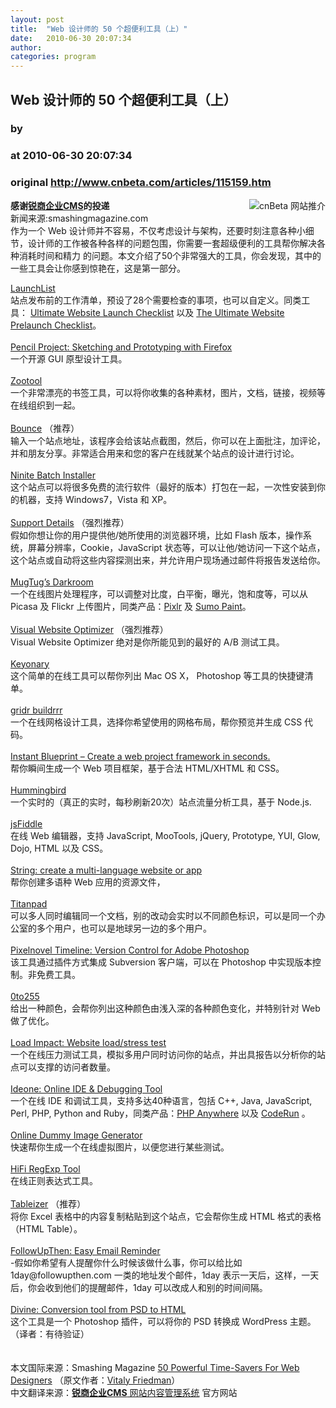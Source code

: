 ```yaml
---
layout: post
title:  "Web 设计师的 50 个超便利工具（上）"
date:   2010-06-30 20:07:34
author: 
categories: program
---
```


## Web 设计师的 50 个超便利工具（上）
### by 
### at 2010-06-30 20:07:34
### original <http://www.cnbeta.com/articles/115159.htm>

<div><a rel="nofollow" href="http://www.cnbeta.com/topics/293.htm"><img src="http://img.cnbeta.com/topics/site.gif" alt="cnBeta 网站推介" name="sign" align="right"></a>
        <p><b>感谢<a rel="nofollow" href="http://www.comsharp.com">锐商企业CMS</a>的投递</b><br>
新闻来源:smashingmagazine.com<br>
作为一个 Web  设计师并不容易，不仅考虑设计与架构，还要时刻注意各种小细节，设计师的工作被各种各样的问题包围，你需要一套超级便利的工具帮你解决各种消耗时间和精力 的问题。本文介绍了50个非常强大的工具，你会发现，其中的一些工具会让你感到惊艳在，这是第一部分。</p>
		<p><a rel="nofollow" href="http://launchlist.net/">LaunchList</a> <br>
站点发布前的工作清单，预设了28个需要检查的事项，也可以自定义。同类工具： <a rel="nofollow" href="http://www.boxuk.com/blog/the-ultimate-website-launch-checklist">Ultimate   Website Launch Checklist</a> 以及 <a rel="nofollow" href="http://boagworld.com/business-strategy/pre-launch-checklist">The   Ultimate Website Prelaunch Checklist</a>。<br>
<br>
<a rel="nofollow" href="http://launchlist.net/"><img style="border:0px none" src="http://media.smashingmagazine.com/cdn_smash/wp-content/uploads/2010/06/launch.jpg" alt=""></a><br>
<a rel="nofollow" href="http://pencil.evolus.vn/en-US/Home.aspx">Pencil  Project: Sketching and Prototyping with Firefox</a> <br>
一个开源 GUI 原型设计工具。<br>
<br>
<a rel="nofollow" href="http://pencil.evolus.vn/en-US/Home.aspx"><img style="border:0px none" src="http://media.smashingmagazine.com/cdn_smash/wp-content/uploads/2010/06/useful-tool-212.jpg" alt=""></a><br>
<a rel="nofollow" href="http://zootool.com/">Zootool</a> <br>
一个非常漂亮的书签工具，可以将你收集的各种素材，图片，文档，链接，视频等在线组织到一起。<br>
<br>
<a rel="nofollow" href="http://zootool.com/"><img style="border:0px none" src="http://media.smashingmagazine.com/cdn_smash/wp-content/uploads/2010/06/tools-154.jpg" alt=""></a><br>
<a rel="nofollow" href="http://www.bounceapp.com/">Bounce</a> （推荐） <br>
输入一个站点地址，该程序会给该站点截图，然后，你可以在上面批注，加评论，并和朋友分享。非常适合用来和您的客户在线就某个站点的设计进行讨论。<br>
<br>
<a rel="nofollow" href="http://www.bounceapp.com/"><img style="border:0px none" src="http://media.smashingmagazine.com/cdn_smash/wp-content/uploads/2010/06/useful-tool-220.jpg" alt=""></a><br>
<a rel="nofollow" href="http://ninite.com/">Ninite  Batch Installer</a> <br>
这个站点可以将很多免费的流行软件（最好的版本）打包在一起，一次性安装到你的机器，支持 Windows7，Vista 和 XP。<br>
<br>
<a rel="nofollow" href="http://ninite.com/"><img style="border:0px none" src="http://media.smashingmagazine.com/cdn_smash/wp-content/uploads/2010/06/handy-004.jpg" alt=""></a><br>
<a rel="nofollow" href="http://www.supportdetails.com/">Support Details</a> （强烈推荐） <br>
假如你想让你的用户提供他/她所使用的浏览器环境，比如 Flash 版本，操作系统，屏幕分辨率，Cookie，JavaScript 状态等，可以让他/她访问一下这个站点，这个站点或自动将这些内容探测出来，并允许用户现场通过邮件将报告发送给你。<br>
<br>
<a rel="nofollow" href="http://www.supportdetails.com/"><img style="border:0px none" src="http://media.smashingmagazine.com/cdn_smash/wp-content/uploads/2010/06/supportdetails.jpg" alt=""></a><br>
<a rel="nofollow" href="http://mugtug.com/darkroom/">MugTug’s Darkroom</a> <br>
一个在线图片处理程序，可以调整对比度，白平衡，曝光，饱和度等，可以从 Picasa 及 Flickr 上传图片，同类产品：<a rel="nofollow" href="http://www.pixlr.com/">Pixlr</a> 及 <a rel="nofollow" href="http://www.sumopaint.com/home/">Sumo Paint</a>。<br>
<br>
<a rel="nofollow" href="http://mugtug.com/darkroom/"><img style="border:0px none" src="http://media.smashingmagazine.com/cdn_smash/wp-content/uploads/2010/06/handy-005.jpg" alt=""></a><br>
<a rel="nofollow" href="http://visualwebsiteoptimizer.com/">Visual Website Optimizer</a> （强烈推荐） <br>
Visual  Website Optimizer 绝对是你所能见到的最好的 A/B 测试工具。<br>
<br>
<a rel="nofollow" href="http://visualwebsiteoptimizer.com/"><img style="border:0px none" src="http://media.smashingmagazine.com/cdn_smash/wp-content/uploads/2010/06/tools-151.jpg" alt=""></a><br>
<a rel="nofollow" href="http://keyonary.com/">Keyonary</a> <br>
这个简单的在线工具可以帮你列出 Mac OS X， Photoshop 等工具的快捷键清单。<br>
<br>
<a rel="nofollow" href="http://keyonary.com/"><img style="border:0px none" src="http://media.smashingmagazine.com/cdn_smash/wp-content/uploads/2010/06/tools-143.jpg" alt=""></a><br>
<a rel="nofollow" href="http://gridr.atomeye.com/">gridr  buildrrr</a> <br>
一个在线网格设计工具，选择你希望使用的网格布局，帮你预览并生成 CSS 代码。<br>
<br>
<a rel="nofollow" href="http://gridr.atomeye.com/"><img style="border:0px none" src="http://media.smashingmagazine.com/cdn_smash/wp-content/uploads/2010/06/tools-145.jpg" alt=""></a><br>
<a rel="nofollow" href="http://instantblueprint.com/">Instant Blueprint – Create a web  project framework in seconds.</a> <br>
帮你瞬间生成一个 Web 项目框架，基于合法 HTML/XHTML 和 CSS。<br>
<br>
<a rel="nofollow" href="http://instantblueprint.com/"><img style="border:0px none" src="http://media.smashingmagazine.com/cdn_smash/wp-content/uploads/2010/06/useful-113.jpg" alt=""></a><br>
<a rel="nofollow" href="http://mnutt.github.com/hummingbird/">Hummingbird</a> <br>
一个实时的（真正的实时，每秒刷新20次）站点流量分析工具，基于 Node.js.<br>
<br>
<a rel="nofollow" href="http://mnutt.github.com/hummingbird/"><img style="border:0px none" src="http://media.smashingmagazine.com/cdn_smash/wp-content/uploads/2010/06/useful-tool-227.jpg" alt=""></a><br>
<a rel="nofollow" href="http://www.jsfiddle.net/">jsFiddle</a> <br>
在线 Web 编辑器，支持 JavaScript, MooTools, jQuery,  Prototype, YUI, Glow, Dojo, HTML 以及 CSS。<br>
<br>
<a rel="nofollow" href="http://www.jsfiddle.net/"><img style="border:0px none" src="http://media.smashingmagazine.com/cdn_smash/wp-content/uploads/2010/06/useful-tool-213.jpg" alt=""></a><br>
<a rel="nofollow" href="http://mygengo.com/string/about">String: create a multi-language  website or app</a> <br>
帮你创建多语种 Web 应用的资源文件，<br>
<br>
<a rel="nofollow" href="http://mygengo.com/string/about"><img style="border:0px none" src="http://media.smashingmagazine.com/cdn_smash/wp-content/uploads/2010/06/tools-132.jpg" alt=""></a><br>
<a rel="nofollow" href="http://titanpad.com/">Titanpad</a> <br>
可以多人同时编辑同一个文档，别的改动会实时以不同颜色标识，可以是同一个办公室的多个用户，也可以是地球另一边的多个用户。<br>
<br>
<a rel="nofollow" href="http://titanpad.com/"><img style="border:0px none" src="http://media.smashingmagazine.com/cdn_smash/wp-content/uploads/2010/06/titanpad2.jpg" alt=""></a><br>
<a rel="nofollow" href="http://pixelnovel.com/timeline/">Pixelnovel Timeline: Version  Control for Adobe Photoshop</a> <br>
该工具通过插件方式集成 Subversion 客户端，可以在 Photoshop 中实现版本控制。非免费工具。<br>
<br>
<a rel="nofollow" href="http://pixelnovel.com/timeline/"><img style="border:0px none" src="http://media.smashingmagazine.com/cdn_smash/wp-content/uploads/2010/06/tools-142.jpg" alt=""></a><br>
<a rel="nofollow" href="http://0to255.com/">0to255</a> <br>
给出一种颜色，会帮你列出这种颜色由浅入深的各种颜色变化，并特别针对 Web 做了优化。<br>
<br>
<a rel="nofollow" href="http://0to255.com/"><img style="border:0px none" src="http://media.smashingmagazine.com/cdn_smash/wp-content/uploads/2010/06/tools-135.jpg" alt=""></a><br>
<a rel="nofollow" href="http://loadimpact.com/index.php">Load Impact: Website load/stress  test</a> <br>
一个在线压力测试工具，模拟多用户同时访问你的站点，并出具报告以分析你的站点可以支撑的访问者数量。<br>
<br>
<a rel="nofollow" href="http://loadimpact.com/"><img style="border:0px none" src="http://media.smashingmagazine.com/cdn_smash/wp-content/uploads/2010/06/useful-213.jpg" alt=""></a><br>
<a rel="nofollow" href="http://ideone.com/">Ideone:  Online IDE &amp; Debugging Tool</a> <br>
一个在线 IDE 和调试工具，支持多达40种语言，包括 C++, Java, JavaScript, Perl,  PHP, Python and Ruby，同类产品：<a rel="nofollow" href="http://phpanywhere.net/">PHP  Anywhere</a> 以及 <a rel="nofollow" href="http://www.coderun.com/">CodeRun</a> 。<br>
<br>
<a rel="nofollow" href="http://ideone.com/"><img style="border:0px none" src="http://media.smashingmagazine.com/cdn_smash/wp-content/uploads/2010/06/tools-105.jpg" alt=""></a><br>
<a rel="nofollow" href="http://dummyimage.com/">Online  Dummy Image Generator</a> <br>
快速帮你生成一个在线虚拟图片，以便您进行某些测试。<br>
<br>
<a rel="nofollow" href="http://dummyimage.com/"><img style="border:0px none" src="http://media.smashingmagazine.com/cdn_smash/wp-content/uploads/2010/06/tools-156.jpg" alt=""></a><br>
<a rel="nofollow" href="http://gethifi.com/regexp/">HiFi  RegExp Tool</a> <br>
在线正则表达式工具。<br>
<br>
<a rel="nofollow" href="http://gethifi.com/regexp/"><img style="border:0px none" src="http://media.smashingmagazine.com/cdn_smash/wp-content/uploads/2010/06/tools-146.jpg" alt=""></a><br>
<a rel="nofollow" href="http://tableizer.journalistopia.com/">Tableizer</a> （推荐） <br>
将你 Excel 表格中的内容复制粘贴到这个站点，它会帮你生成 HTML 格式的表格（HTML Table）。<br>
<br>
<a rel="nofollow" href="http://tableizer.journalistopia.com/"><img style="border:0px none" src="http://media.smashingmagazine.com/cdn_smash/wp-content/uploads/2010/06/tableizer.gif" alt=""></a><br>
<a rel="nofollow" href="http://www.followupthen.com/">FollowUpThen: Easy Email Reminder</a> <br>
-假如你希望有人提醒你什么时候该做什么事，你可以给比如 1day@followupthen.com 一类的地址发个邮件，1day 表示一天后，这样，一天后，你会收到他们的提醒邮件，1day 可以改成人和别的时间间隔。<br>
<br>
<a rel="nofollow" href="http://www.followupthen.com/"><img style="border:0px none" src="http://media.smashingmagazine.com/cdn_smash/wp-content/uploads/2010/06/tools-124.jpg" alt=""></a><br>
<a rel="nofollow" href="http://www.divine-project.com/">Divine: Conversion tool from PSD  to HTML</a> <br>
这个工具是一个 Photoshop 插件，可以将你的 PSD 转换成 WordPress 主题。（译者：有待验证）<br>
<br>
<a rel="nofollow" href="http://www.divine-project.com/"><img style="border:0px none" src="http://media.smashingmagazine.com/cdn_smash/wp-content/uploads/2010/06/useful-200.jpg" alt=""></a><br>
<br>
本文国际来源：Smashing Magazine <a rel="nofollow" href="http://www.smashingmagazine.com/2010/06/28/50-powerful-time-savers-for-web-designers/">50 Powerful Time-Savers For Web Designers</a> （原文作者：<a rel="nofollow" href="http://www.smashingmagazine.com/author/vitaly-friedman/">Vitaly Friedman</a>）<br>
中文翻译来源：<a rel="nofollow" href="http://www.comsharp.com"><strong>锐商企业CMS</strong> 网站内容管理系统</a> 官方网站<br></p></div>